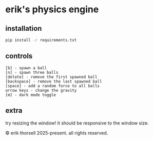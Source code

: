 # erik's physics engine

## installation
    
```bash
pip install -r requirements.txt
```

## controls
```
[b] - spawn a ball
[n] - spawn three balls
[delete] - remove the first spawned ball
[backspace] - remove the last spawned ball
[space] - add a random force to all balls
arrow keys - change the gravity
[m] - dark mode toggle
```

## extra
try resizing the window! it should be responsive to the window size.

&copy; erik thorsell 2025-present. all rights reserved.